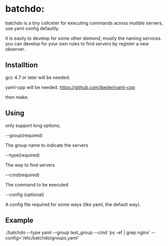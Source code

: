 # batchdo:

batchdo is a tiny collceter for executing commands across mutible servers,  use yaml config defaultly.

It is easily to develop for some other demond, mostly the naming services. you can develop for your own rules to find servers by register a new observer.



## Installtion

gcc 4.7 or later will be needed.

yaml-cpp will be needed. https://github.com/jbeder/yaml-cpp

then make.

## Using

only support long options;

--group(required) 

The group name to indicate the servers

--type(required)

The way to find servers 

--cmd(required)

The command to be executed

\--config (optional)

A config file required for some ways (like yaml, the default way).

## Example

./batchdo  --type yaml --group test_group --cmd 'ps -ef | grep nginx' --config='/etc/batchdo/groups.yaml'


